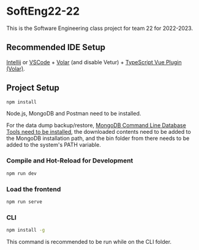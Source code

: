 #  SoftEng22-22

This is the Software Engineering class project for team 22 for 2022-2023.

## Recommended IDE Setup

[Intellij](https://www.jetbrains.com/idea/) or [VSCode](https://code.visualstudio.com/)  + [Volar](https://marketplace.visualstudio.com/items?itemName=Vue.volar) (and disable Vetur) + [TypeScript Vue Plugin (Volar)](https://marketplace.visualstudio.com/items?itemName=Vue.vscode-typescript-vue-plugin).


## Project Setup

```sh
npm install
```
Node.js, MongoDB and Postman need to be installed.

For the data dump backup/restore, [MongoDB Command Line Database Tools need to be installed](https://www.mongodb.com/try/download/database-tools), the downloaded contents need to be added to the MongoDB installation path, and the bin folder from there needs to be added to the system's PATH variable.

### Compile and Hot-Reload for Development

```sh
npm run dev
```

### Load the frontend

```sh
npm run serve
```

### CLI

```sh
npm install -g
```
This command is recommended to be run while on the CLI folder.
